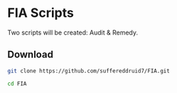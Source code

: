 # FIA Scripts

Two scripts will be created: Audit & Remedy.

## Download

```bash
git clone https://github.com/suffereddruid7/FIA.git
```

```bash
cd FIA
```

